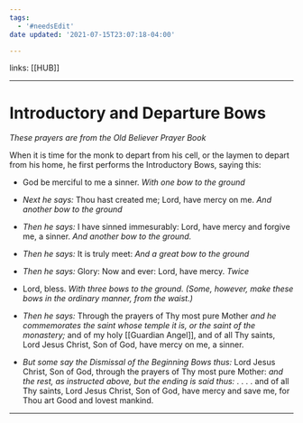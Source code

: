 ```yaml
---
tags:
  - '#needsEdit'
date updated: '2021-07-15T23:07:18-04:00'

---
```


links: [[HUB]]

---

# Introductory and Departure Bows

_These prayers are from the Old Believer Prayer Book_

When it is time for the monk to depart from his cell, or the laymen to depart from his home, he first performs the Introductory Bows, saying this:

- God be merciful to me a sinner. _With one bow to the ground_

- _Next he says:_ Thou hast created me; Lord, have mercy on me. _And another bow to the ground_

- _Then he says:_ I have sinned immesurably: Lord, have mercy and forgive me, a sinner. _And another bow to the ground._

- _Then he says:_ It is truly meet: _And a great bow to the ground_

- _Then he says:_ Glory: Now and ever: Lord, have mercy. _Twice_

- Lord, bless. _With three bows to the ground. (Some, however, make these bows in the ordinary manner, from the waist.)_

- _Then he says:_ Through the prayers of Thy most pure Mother _and he commemorates the saint whose temple it is, or the saint of the monastery;_ and of my holy [[Guardian Angel]], and of all Thy saints, Lord Jesus Christ, Son of God, have mercy on me, a sinner.

- _But some say the Dismissal of the Beginning Bows thus:_ Lord Jesus Christ, Son of God, through the prayers of Thy most pure Mother: _and the rest, as instructed above, but the ending is said thus:_ . . . . and of all Thy saints, Lord Jesus Christ, Son of God, have mercy and save me, for Thou art Good and lovest mankind.

---
